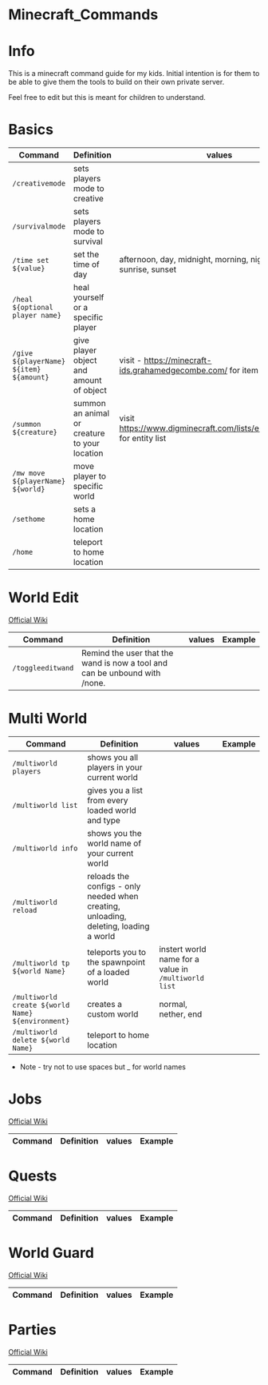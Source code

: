 # Minecraft_Commands


# Info


This is a minecraft command guide for my kids. Initial intention is for them to be able to give them the tools to build on their own private server.

Feel free to edit but this is meant for children to understand.


# Basics


Command  | Definition  | values |Example
--|---|---|--
`/creativemode`  | sets players mode to creative  |  |
`/survivalmode`  | sets players mode to survival  |  |
`/time set ${value}` | set the time of day  | afternoon, day, midnight, morning, night, noon, sunrise, sunset |   `/time set morning` |   
`/heal ${optional player name}`  | heal yourself or a specific player  | | `/heal` or `/heal JohnDoe` | 
`/give ${playerName} ${item} ${amount}` | give player object and amount of object |visit - https://minecraft-ids.grahamedgecombe.com/ for item names | `/give JohnDoe diamond_axe 1`|
`/summon ${creature}` | summon an animal or creature to your location | visit https://www.digminecraft.com/lists/entity_list_pc.php for entity list | `/summon cat` |
`/mw move ${playerName} ${world}` | move player to specific world | | `/mw move JohnDoe Mania`|
`/sethome`  | sets a home location  |   |   |   |
`/home` |  teleport to home location |   |   |   |   |


# World Edit

[Official Wiki](https://worldedit.enginehub.org/en/latest/commands/)

Command  | Definition  | values |Example
--|---|---|--
`/toggleeditwand`  | Remind the user that the wand is now a tool and can be unbound with /none.  |  |



# Multi World

Command  | Definition  | values |Example
--|---|---|--
`/multiworld players` |  shows you all players in your current world |   |   |   |   |
`/multiworld list` |  gives you a list from every loaded world and type |   |   |   |   |
`/multiworld info` |  shows you the world name of your current world |   |   |   |   |
`/multiworld reload` |  reloads the configs - only needed when creating, unloading, deleting, loading a world |   |   |   |   |
`/multiworld tp ${world Name}` |  teleports you to the spawnpoint of a loaded world | instert world name for a value in `/multiworld list`  |   |   |  `/multiworld tp World` |
`/multiworld create ${world Name} ${environment}` |  creates a custom world  |  normal, nether, end |   |   |  `/multiworld create New_World normal` |
`/multiworld delete ${world Name}` |  teleport to home location |   |   |   |  `/multiworld delete New_World` |


* Note - try not to use spaces but _ for world names



# Jobs

[Official Wiki](https://www.spigotmc.org/resources/jobs-reborn.4216/)

Command  | Definition  | values |Example
--|---|---|--


# Quests

[Official Wiki](https://github.com/PikaMug/Quests/wiki)

Command  | Definition  | values |Example
--|---|---|--



# World Guard

[Official Wiki](https://worldguard.enginehub.org/en/latest/)

Command  | Definition  | values |Example
--|---|---|--



# Parties

[Official Wiki](https://alessiodp.com/docs/parties/commands)

Command  | Definition  | values |Example
--|---|---|--
